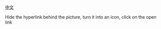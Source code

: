 [中文](README_zh_CN.md)

Hide the hyperlink behind the picture, turn it into an icon, click on the open link